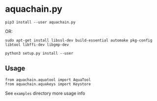 # aquachain.py

`pip3 install --user aquachain.py`

OR:

```sudo apt-get install libssl-dev build-essential automake pkg-config libtool libffi-dev libgmp-dev```

```python3 setup.py install --user```

## Usage

```
from aquachain.aquatool import AquaTool
from aquachain.aquakeys import Keystore

```

See `examples` directory more usage info
